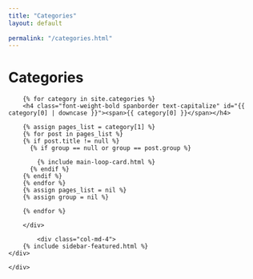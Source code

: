 ```yaml
---
title: "Categories"
layout: default
 
permalink: "/categories.html"
---
```


<div class="container">
    <div class="row justify-content-center">
        <div class="col-md-8">
        <h1 class="font-weight-bold title h6 text-uppercase mb-4">Categories</h1>
            
        {% for category in site.categories %} 
        <h4 class="font-weight-bold spanborder text-capitalize" id="{{ category[0] | downcase }}"><span>{{ category[0] }}</span></h4>
            
        {% assign pages_list = category[1] %}
        {% for post in pages_list %}
        {% if post.title != null %}
          {% if group == null or group == post.group %}
         
            {% include main-loop-card.html %}
          {% endif %}
        {% endif %}
        {% endfor %}
        {% assign pages_list = nil %}
        {% assign group = nil %}

        {% endfor %}

        </div>
        
            <div class="col-md-4">
        {% include sidebar-featured.html %}    
    </div>
        
    </div>
</div>